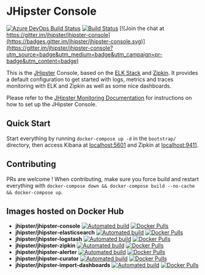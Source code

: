 # JHipster Console

[![Azure DevOps Build Status][azure-devops-image]][azure-devops-url-main] [![Build Status][travis-image]][travis-url] [![Join the chat at https://gitter.im/jhipster/jhipster-console](https://badges.gitter.im/jhipster/jhipster-console.svg)](https://gitter.im/jhipster/jhipster-console?utm_source=badge&utm_medium=badge&utm_campaign=pr-badge&utm_content=badge)

This is the [JHipster](http://jhipster.github.io/) Console, based on the [ELK Stack](https://www.elastic.co/products) and [Zipkin](https://zipkin.io/). It provides a default configuration to get started with logs, metrics and traces monitoring with ELK and Zipkin as well as some nice dashboards.

Please refer to the [JHipster Monitoring Documentation](http://jhipster.github.io/monitoring) for instructions on how to set up the JHipster Console.

[azure-devops-image]: https://dev.azure.com/jhipster/jhipster-console/_apis/build/status/jhipster.jhipster-console?branchName=master
[azure-devops-url-main]: https://dev.azure.com/jhipster/jhipster-console/_build

[travis-image]: https://travis-ci.org/jhipster/jhipster-console.svg?branch=master
[travis-url]: https://travis-ci.org/jhipster/jhipster-console

## Quick Start

Start everything by running `docker-compose up -d` in the `bootstrap/` directory, then access Kibana at [localhost:5601](http://localhost:5601) and Zipkin at [localhost:9411](http://localhost:9411).

## Contributing

PRs are welcome ! When contributing, make sure you force build and restart everything with `docker-compose down && docker-compose build --no-cache && docker-compose up`.

## Images hosted on Docker Hub

- **jhipster/jhipster-console** [![Automated build](https://img.shields.io/docker/automated/jhipster/jhipster-console.svg)](https://hub.docker.com/r/jhipster/jhipster-console/) [![Docker Pulls](https://img.shields.io/docker/pulls/jhipster/jhipster-console.svg)](https://hub.docker.com/v2/repositories/jhipster/jhipster-console/)
- **jhipster/jhipster-elasticsearch** [![Automated build](https://img.shields.io/docker/automated/jhipster/jhipster-elasticsearch.svg)](https://hub.docker.com/r/jhipster/jhipster-elasticsearch/) [![Docker Pulls](https://img.shields.io/docker/pulls/jhipster/jhipster-elasticsearch.svg)](https://hub.docker.com/v2/repositories/jhipster/jhipster-elasticsearch/)
- **jhipster/jhipster-logstash** [![Automated build](https://img.shields.io/docker/automated/jhipster/jhipster-logstash.svg)](https://hub.docker.com/r/jhipster/jhipster-logstash/) [![Docker Pulls](https://img.shields.io/docker/pulls/jhipster/jhipster-logstash.svg)](https://hub.docker.com/v2/repositories/jhipster/jhipster-logstash/)
- **jhipster/jhipster-zipkin** [![Automated build](https://img.shields.io/docker/automated/jhipster/jhipster-zipkin.svg)](https://hub.docker.com/r/jhipster/jhipster-zipkin/) [![Docker Pulls](https://img.shields.io/docker/pulls/jhipster/jhipster-zipkin.svg)](https://hub.docker.com/v2/repositories/jhipster/jhipster-zipkin/)
- **jhipster/jhipster-alerter** [![Automated build](https://img.shields.io/docker/automated/jhipster/jhipster-alerter.svg)](https://hub.docker.com/r/jhipster/jhipster-alerter/) [![Docker Pulls](https://img.shields.io/docker/pulls/jhipster/jhipster-alerter.svg)](https://hub.docker.com/v2/repositories/jhipster/jhipster-alerter/)
- **jhipster/jhipster-curator** [![Automated build](https://img.shields.io/docker/automated/jhipster/jhipster-curator.svg)](https://hub.docker.com/r/jhipster/jhipster-curator/) [![Docker Pulls](https://img.shields.io/docker/pulls/jhipster/jhipster-curator.svg)](https://hub.docker.com/v2/repositories/jhipster/jhipster-curator/)
- **jhipster/jhipster-import-dashboards** [![Automated build](https://img.shields.io/docker/automated/jhipster/jhipster-import-dashboards.svg)](https://hub.docker.com/r/jhipster/jhipster-import-dashboards/) [![Docker Pulls](https://img.shields.io/docker/pulls/jhipster/jhipster-import-dashboards.svg)](https://hub.docker.com/v2/repositories/jhipster/jhipster-import-dashboards/)
